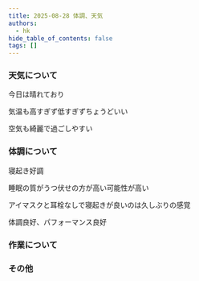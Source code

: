 ```yaml
---
title: 2025-08-28 体調、天気
authors:
  - hk
hide_table_of_contents: false
tags: []
---
```

### 天気について

今日は晴れており

気温も高すぎず低すぎずちょうどいい

空気も綺麗で過ごしやすい

<!-- truncate -->


### 体調について

寝起き好調

睡眠の質がうつ伏せの方が高い可能性が高い

アイマスクと耳栓なしで寝起きが良いのは久しぶりの感覚

体調良好、パフォーマンス良好

### 作業について


### その他

